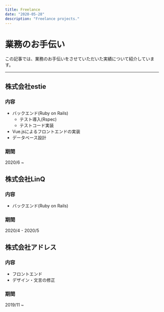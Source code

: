 ```yaml
---
title: Freelance
date: "2020-05-28"
description: "Freelance projects."
---
```


# 業務のお手伝い
この記事では、業務のお手伝いをさせていただいた実績について紹介しています。

---

## 株式会社estie

### 内容
- バックエンド(Ruby on Rails)
  - テスト導入(Rspec)
  - テストコード実装
- Vue.jsによるフロントエンドの実装
- データベース設計


### 期間
2020/6 ~

## 株式会社LinQ

### 内容
- バックエンド(Ruby on Rails)

### 期間
2020/4 - 2020/5

## 株式会社アドレス

### 内容
- フロントエンド
- デザイン・文言の修正

### 期間
2019/11 ~
